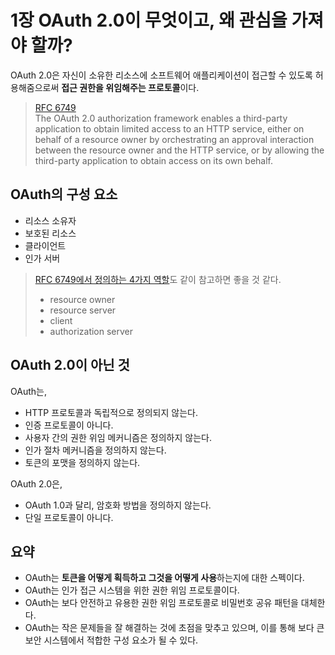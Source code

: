 # 1장 OAuth 2.0이 무엇이고, 왜 관심을 가져야 할까?

OAuth 2.0은 자신이 소유한 리소스에 소프트웨어 애플리케이션이 접근할 수 있도록 허용해줌으로써 **접근 권한을 위임해주는 프로토콜**이다.

> [RFC 6749](https://tools.ietf.org/html/rfc6749)  
> The OAuth 2.0 authorization framework enables a third-party application to obtain limited access to an HTTP service, either on behalf of a resource owner by orchestrating an approval interaction between the resource owner and the HTTP service, or by allowing the third-party application to obtain access on its own behalf.

## OAuth의 구성 요소

- 리소스 소유자
- 보호된 리소스
- 클라이언트
- 인가 서버

> [RFC 6749에서 정의하는 4가지 역할](https://tools.ietf.org/html/rfc6749#section-1.1)도 같이 참고하면 좋을 것 같다.
>
> - resource owner
> - resource server
> - client
> - authorization server

## OAuth 2.0이 아닌 것

OAuth는,

- HTTP 프로토콜과 독립적으로 정의되지 않는다.
- 인증 프로토콜이 아니다.
- 사용자 간의 권한 위임 메커니즘은 정의하지 않는다.
- 인가 절차 메커니즘을 정의하지 않는다.
- 토큰의 포맷을 정의하지 않는다.

OAuth 2.0은,

- OAuth 1.0과 달리, 암호화 방법을 정의하지 않는다.
- 단일 프로토콜이 아니다.

## 요약

- OAuth는 **토큰을 어떻게 획득하고 그것을 어떻게 사용**하는지에 대한 스펙이다.
- OAuth는 인가 접근 시스템을 위한 권한 위임 프로토콜이다.
- OAuth는 보다 안전하고 유용한 권한 위임 프로토콜로 비밀번호 공유 패턴을 대체한다.
- OAuth는 작은 문제들을 잘 해결하는 것에 초점을 맞추고 있으며, 이를 통해 보다 큰 보안 시스템에서 적합한 구성 요소가 될 수 있다.
